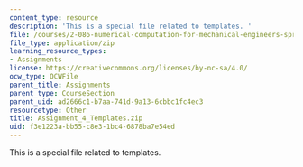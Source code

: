 ```yaml
---
content_type: resource
description: 'This is a special file related to templates. '
file: /courses/2-086-numerical-computation-for-mechanical-engineers-spring-2013/f3e1223abb55c8e31bc46878ba7e54ed_Assignment_4_Templates.zip
file_type: application/zip
learning_resource_types:
- Assignments
license: https://creativecommons.org/licenses/by-nc-sa/4.0/
ocw_type: OCWFile
parent_title: Assignments
parent_type: CourseSection
parent_uid: ad2666c1-b7aa-741d-9a13-6cbbc1fc4ec3
resourcetype: Other
title: Assignment_4_Templates.zip
uid: f3e1223a-bb55-c8e3-1bc4-6878ba7e54ed
---
```

This is a special file related to templates. 